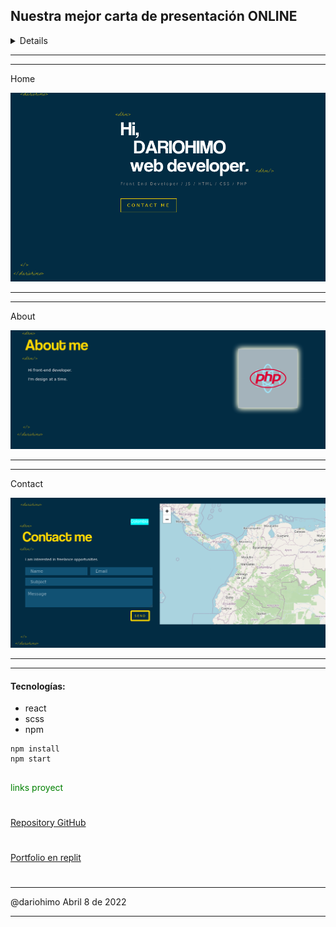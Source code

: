 
## Nuestra mejor carta de presentación ONLINE

<details>

https://bedecked-temple-4d4.notion.site/Links-de-Inspiraci-n-aef59e8285c24c4eba171b2290b74e58

https://dribbble.com/tags/react_portfolio

https://reactjsexample.com/22-best-react-portfolio-page-templates-in-2021/

https://www.canva.com/es_es/curriculums/plantillas/?utm_source=google_sem&utm_medium=cpc&utm_campaign=es_es_all_pro_rev_conversion_branded-tier2_em&utm_term=es_es_all_pro_rev_conversion_Branded_Tier2_Resume_Builder_EM&gclid=CjwKCAjwlcaRBhBYEiwAK341jf4LnJBoi4CcPnEd127t7-7Xowd-DSw9OoJvf7HKSWFD-HE0YrI_NBoCmUAQAvD_BwE&gclsrc=aw.ds

https://threejs.org/

https://www.figma.com/file/VKke2Lijp9ea6pObO4jjVz/Wireframes-Portafolio?node-id=0%3A1



Crearemos nuestro portafolio online haciendo uso de HTML, CSS , JAVASCRIPT y REACT recuerda que debe cumplir con la estructura descrita en los recursos.  Haremos uso de lo trabajado en diseño de la marca personal.

Contexto del proyecto
¿Qué es un Portafolio Online?

​

** **Un portafolio online es la mejor manera de mostrar tu trabajo y permite que otras personas sepan más de ti. Además de esto, es una de las mejores formas para expresar tu personalidad, experiencia y capacidades.

​

**¿Cuál es el propósito de tener un portafolio online? **

Sólo toma unos segundos el perder la atención de un visitante, así que asegúrate de utilizar estos segundos sabiamente. Tus clientes potenciales y/o la empresa que está buscando contratarte verán primero el diseño y si les gusta lo que ven, ellos seguirán buscando para encontrar más detalles. En otras palabras, necesitas una sorprendente y atractiva presentación de tus trabajos.

Esto se puede hacer de muchas maneras – diapositivas, presentaciones en video, galerías con vistas previas, etc. Por ejemplo, si eres un programador puedes crear tu sitio web mostrando los proyectos que desarrollaste asegurandote que el usuario visualmente quiera entrar y ver lo creado, para lo cual puedes usar imagenes claras, tecnologías usadas y links de las soluciones (si aplica). Adicional, será importante contar un poco de ti y de la experiencia que tienes como desarrollador,de manera transversal tus canales de contacto, puede ser un formulario, botones de mensajería instantanea, tus perfiles profesionales como linkedIn, github y correos profesionales, por último será como plus tener testimonios de clientes o equipos de desarrollo con los que hayas trabajado, así mismo como tener un blog y/o algo que crean conveniente que sume a cumplir el objetivo del portafolio.

Esta será la primera versión del portafolio, durante todo el bootcamp actualizaremos e iremos incluyendo mejoras al mismo para que al final tengamos una presentación online que podamos usarla para nuestra vida profesional.

​

Requerimientos técnicos ⚙️

El proyecto DEBE utilizar la metodología Scrum.
La página DEBE ser responsive
El proyecto DEBE ser desarrollado con React
El proyecto DEBE incluir el curriculum
El repositorio DEBE tener un Readme muy específico, con capturas de pantalla y los pasos para la instalación de las librerías si las van a usar.
​

Recomendaciones.

Pueden utilizar bootstrap.
Pueden utilizar Tailwind.
Pueden utilizar preprocesadores de CSS.
Pueden usar librerías de React que aporten a la elaboración de su proyecto
Modalidades pedagógicas
Definición de sprints

Sprint 1: Planning de proyecto 22 de marzo

Sprint 2: Mockups en sus 2 versiones 28 de marzo

Sprint 3: review de código (avances) 5 de abril

Entrega final 7 de abril hasta 11:59pm

Demo 8 abril

​

Deben realizar las entregas en las fechas estipuladas, recuerden agregar el link y una descripción de lo que están entregando.

Asegurarse de entregar links funcionales y con accesos para que podamos revisar.

Criterios de rendimiento
El sitio desarrollado debe cumplir con:

Estructura de carpetas y archivos
Código comentado en inglés
Los commits realizados a su repo de Github deben estar en inglés
Que cumpla con la estructura mínima de los wireframes presentados en los recursos
Que cumpla con el look & feel de lo propuesto en el mockup inicial
Que cumpla con lo planeado desde el punto de vista de la marca personal
Entrega completa: lo descrito en Entregables esperados

Modalidades de evaluación
Evaluación por pares (coevaluación)

Entregables
- Planning propuesto para el desarrollo del proyecto
- Link al  mockup diseñado en figma del portafolio en sus 2 versiones Desktop y Mobile
- Link del repositorio de github donde esté todo el código fuente y media del sitio desarrollado
- Link del despliegue del portafolio en internet
NOTA: Todos los entregables se deben subir en las fechas dispuestas a continuación en SIMPLONLINE

</details>

---
---
<summary>Home </summary>

![Moockup](img/home.png)

___
---

<summary>About </summary>

![Moockup](img/About.png)

---
___

<summary>Contact</summary>

![Moockup](img/contactMap.png)

---
---
#### Tecnologías: 

- react
- scss
- npm


```
npm install 
npm start 
```


##

 <summary style="color:green" > links proyect </summary>

#

[Repository GitHub](https://github.com/dariohimo/Portfolio "Portfolio")

#

[Portfolio en replit](https://portfolio.dariohimo.repl.co/ "Portfolio")

#

---
@dariohimo Abril 8 de 2022
___



